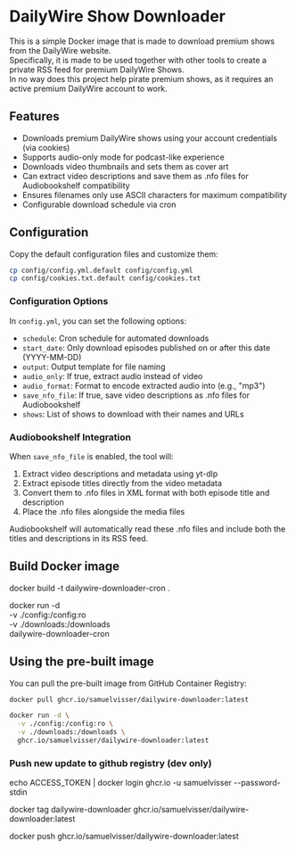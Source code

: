 # DailyWire Show Downloader

This is a simple Docker image that is made to download premium shows from the DailyWire website.<br>
Specifically, it is made to be used together with other tools to create a private RSS feed for premium DailyWire Shows.<br>
In no way does this project help pirate premium shows, as it requires an active premium DailyWire account to work.

## Features

- Downloads premium DailyWire shows using your account credentials (via cookies)
- Supports audio-only mode for podcast-like experience
- Downloads video thumbnails and sets them as cover art
- Can extract video descriptions and save them as .nfo files for Audiobookshelf compatibility
- Ensures filenames only use ASCII characters for maximum compatibility
- Configurable download schedule via cron

## Configuration

Copy the default configuration files and customize them:

```bash
cp config/config.yml.default config/config.yml
cp config/cookies.txt.default config/cookies.txt
```

### Configuration Options

In `config.yml`, you can set the following options:

- `schedule`: Cron schedule for automated downloads
- `start_date`: Only download episodes published on or after this date (YYYY-MM-DD)
- `output`: Output template for file naming
- `audio_only`: If true, extract audio instead of video
- `audio_format`: Format to encode extracted audio into (e.g., "mp3")
- `save_nfo_file`: If true, save video descriptions as .nfo files for Audiobookshelf
- `shows`: List of shows to download with their names and URLs

### Audiobookshelf Integration

When `save_nfo_file` is enabled, the tool will:
1. Extract video descriptions and metadata using yt-dlp
2. Extract episode titles directly from the video metadata
3. Convert them to .nfo files in XML format with both episode title and description
4. Place the .nfo files alongside the media files

Audiobookshelf will automatically read these .nfo files and include both the titles and descriptions in its RSS feed.

## Build Docker image
docker build -t dailywire-downloader-cron .

docker run -d \
  -v ./config:/config:ro \
  -v ./downloads:/downloads \
  dailywire-downloader-cron

## Using the pre-built image
You can pull the pre-built image from GitHub Container Registry:

```bash
docker pull ghcr.io/samuelvisser/dailywire-downloader:latest

docker run -d \
  -v ./config:/config:ro \
  -v ./downloads:/downloads \
  ghcr.io/samuelvisser/dailywire-downloader:latest
```

### Push new update to github registry (dev only)
echo ACCESS_TOKEN | docker login ghcr.io -u samuelvisser --password-stdin

docker tag dailywire-downloader ghcr.io/samuelvisser/dailywire-downloader:latest

docker push ghcr.io/samuelvisser/dailywire-downloader:latest

